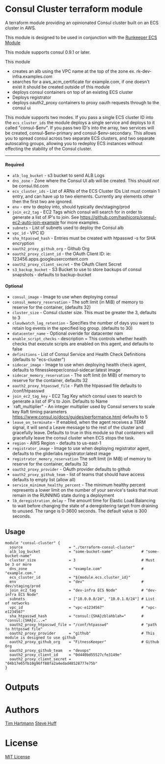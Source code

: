 Consul Cluster terraform module
===========

A terraform module providing an opinionated Consul cluster built on an ECS cluster in AWS.

This module is designed to be used in conjunction with the [Runkeeper ECS Module](https://github.com/FitnessKeeper/terraform-ecs)

This module supports consul 0.9.1 or later.

This module

- creates an alb using the VPC name at the top of the zone ex. rk-dev-infra.examples.com
- searches for a aws_acm_certificate for example.com, if one doesn't exist it should be created outside of this module
- deploys consul containers on top of an existing ECS cluster
- Deploys registrator
- deploys oauth2_proxy containers to proxy oauth requests through to the consul ui

This module supports two modes. If you pass a single ECS cluster ID into the `ecs_cluster_ids` the module deploys a single service and deploys to it called "consul-$env". If you pass two ID's into the array, two services will be created, consul-$env-primary and consul-$env-secondary. This allows you to spread consul across two separate ECS clusters, and two separate autoscaling groups, allowing you to redeploy ECS instances without effecting the stability of the Consul cluster.   


----------------------
#### Required
- `alb_log_bucket` - s3 bucket to send ALB Logs
- `dns_zone` - Zone where the Consul UI alb will be created. This should *not* be consul.tld.com
- `ecs_cluster_ids` - List of ARNs of the ECS Cluster IDs List must contain 1 entry, and can have up to two elements. Currently any elements other then the first two are ignored.
- `env` - env to deploy into, should typically dev/staging/prod
- `join_ec2_tag` - EC2 Tags which consul will search for in order to generate a list of IP's to join. See https://github.com/hashicorp/consul-ec2-auto-join-example for more examples.
- `subnets` - List of subnets used to deploy the Consul alb
- `vpc_id`  - VPC ID
- `sha_htpasswd_hash` - Entries must be created with htpasswd -s for SHA encryption
- `oauth2_proxy_github_org` - Github Org
- `oauth2_proxy_client_id` - the OAuth Client ID: ie: 123456.apps.googleusercontent.com
- `oauth2_proxy_client_secret` - the OAuth Client Secret
- `s3_backup_bucket` - S3 Bucket to use to store backups of consul snapshots - defaults to backup-bucket

#### Optional

- `consul_image` - Image to use when deploying consul
- `consul_memory_reservation` - The soft limit (in MiB) of memory to reserve for the container, (defaults 32)
- `cluster_size`  - Consul cluster size. This must be greater the 3, defaults to 3
- `cloudwatch_log_retention` - Specifies the number of days you want to retain log events in the specified log group. (defaults to 30)
- `datacenter_name` - Optional overide for datacenter nam
- `enable_script_checks` - description = This controls whether health checks that execute scripts are enabled on this agent, and defaults to false
- `definitions` - List of Consul Service and Health Check Definitions (defaults to "ecs-cluster")
- `sidecar_image` - Image to use when deploying health check agent, defaults to fitnesskeeper/consul-sidecar:latest image
- `sidecar_memory_reservation` - The soft limit (in MiB) of memory to reserve for the container, defaults 32
- `oauth2_proxy_htpasswd_file` - Path the htpasswd file defaults to /conf/htpasswd
- `join_ec2_tag_key` - EC2 Tag Key which consul uses to search to generate a list of IP's to Join. Defaults to Name
- `raft_multiplier" - An integer multiplier used by Consul servers to scale key Raft timing parameters https://www.consul.io/docs/guides/performance.html defaults to 5
- `leave_on_terminate` - If enabled, when the agent receives a TERM signal, it will send a Leave message to the rest of the cluster and gracefully leave. Defaults to true in this module so that containers will gracefully leave the consul cluster when ECS stops the task.
- `region` - AWS Region - defaults to us-east-1
- `registrator_image` - Image to use when deploying registrator agent, defaults to the gliderlabs registrator:latest image
- `registrator_memory_reservation` The soft limit (in MiB) of memory to reserve for the container, defaults 32
- `oauth2_proxy_provider` - OAuth provider defaults to github
- `oauth2_proxy_github_team` - list of teams that should have access defaults to empty list (allow all)
- `service_minimum_healthy_percent` - The minimum healthy percent represents a lower limit on the number of your service's tasks that must remain in the RUNNING state during a deployment
- `lb_deregistration_delay` - The amount time for Elastic Load Balancing to wait before changing the state of a deregistering target from draining to unused. The range is 0-3600 seconds. The default value is 300 seconds.

Usage
-----

```hcl
module "consul-cluster" {
  source                     = "./terraform-consul-cluster"
  alb_log_bucket             = "some-bucket-name"             # "some-bucket-name"
  cluster_size               = 3                              # Must be 3 or more
  dns_zone                   = "example.com"                  # "example.com."
  ecs_cluster_id             = "${module.ecs.cluster_id}"
  env                        = "dev"                          # dev/staging/prod
  join_ec2_tag               = "dev-infra ECS Node"           # "dev-infra ECS Node"
  subnets                    = ["10.0.0.0/24", "10.0.1.0/24"] # List of networks
  vpc_id                     = "vpc-e1234567"                 # "vpc-e1234567"
  sha_htpasswd_hash          = "consul:{SHA}zblahblah="       # "consul:{SHA}z...="
  oauth2_proxy_htpasswd_file = "/conf/htpasswd"               # "path to httpsswd file"
  oauth2_proxy_provider      = "github"                       # This module is designed to use github
  oauth2_proxy_github_org    = "FitnessKeeper"                # Github Org
  oauth2_proxy_github_team   = "devops"
  oauth2_proxy_client_id     = "0d440bd55527cfe3149e"
  oauth2_proxy_client_secret = "04b17e65fb10g96ff88fa2a4edad48528777e75b"
}

```

Outputs
=======


Authors
=======

[Tim Hartmann](https://github.com/tfhartmann)
[Steve Huff](https://github.com/hakamadare)

License
=======


[MIT License](LICENSE)
